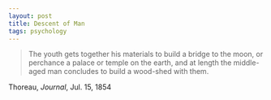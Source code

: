 ```yaml
---
layout: post
title: Descent of Man
tags: psychology
---
```


> The youth gets together his materials to build a bridge to the moon, or perchance a palace or temple on the earth, and at length the middle-aged man concludes to build a wood-shed with them.

Thoreau, *Journal*, Jul. 15, 1854